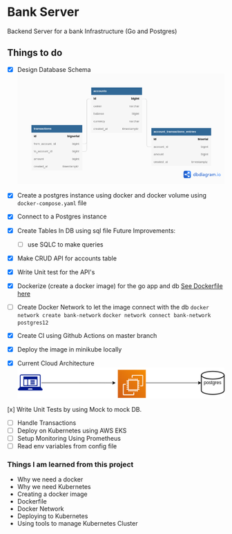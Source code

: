 # Bank Server

Backend Server for a bank Infrastructure (Go and Postgres)

## Things to do

- [x] Design Database Schema
      ![Table Schema](bank-server.png)
- [x] Create a postgres instance using docker and docker volume
      using `docker-compose.yaml` file
- [x] Connect to a Postgres instance
- [x] Create Tables In DB using sql file
      Future Improvements:
  - [ ] use SQLC to make queries
- [x] Make CRUD API for accounts table
- [x] Write Unit test for the API's
- [x] Dockerize (create a docker image) for the go app and db
      [See Dockerfile here](Dockerfile)
- [ ] Create Docker Network to let the image connect with the db
      `docker network create bank-network`
      `docker network connect bank-network postgres12`
- [x] Create CI using Github Actions on master branch
- [x] Deploy the image in minikube locally

- [x] Current Cloud Architecture
      \
       ![Table Schema](cloud-design.png)

[x] Write Unit Tests by using Mock to mock DB.

- [ ] Handle Transactions
- [ ] Deploy on Kubernetes using AWS EKS
- [ ] Setup Monitoring Using Prometheus
- [ ] Read env variables from config file

### Things I am learned from this project

- Why we need a docker
- Why we need Kubernetes
- Creating a docker image
- Dockerfile
- Docker Network
- Deploying to Kubernetes
- Using tools to manage Kubernetes Cluster

